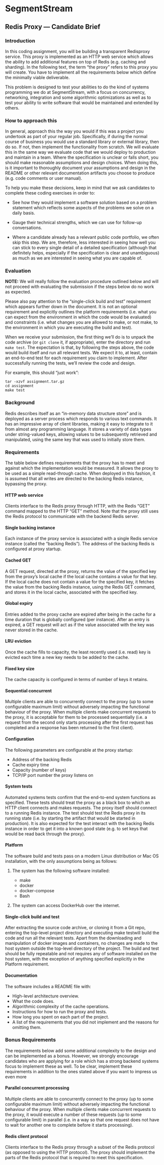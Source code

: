 # SegmentStream

## Redis Proxy — Candidate Brief

### Introduction

In this coding assignment, you will be building a transparent ​Redis​ ​proxy service. This proxy is implemented as an HTTP web service which allows the ability to add additional features on top of Redis (e.g. caching and sharding). In the following text, the term “the proxy” refers to this proxy you will create. You have to implement all the requirements below which define the minimally viable deliverable.

This problem is designed to test your abilities to do the kind of systems programming we do at SegmentStream, with a focus on concurrency, networking, integration and some algorithmic optimizations as well as to test your ability to write software that would be maintained and extended by others.

### How to approach this

In general, approach this the way you would if this was a project you undertook as part of your regular job. Specifically, if during the normal course of business you would use a standard library or external library, then do so. If not, then implement the functionality from scratch. We will evaluate this in the same way we evaluate code that we would deploy to production and maintain in a team. Where the specification is unclear or falls short, you should make reasonable assumptions and design choices. When doing this, is it important to thoroughly document your assumptions and design in the README or other relevant documentation artifacts you choose to produce (e.g. code comments or user manual).

To help you make these decisions, keep in mind that we ask candidates to complete these coding exercises in order to:

- See how they would implement a software solution based on a problem statement which reflects some aspects of the problems we solve on a daily basis.

- Gauge their technical strengths, which we can use for follow-up conversations.

- Where a candidate already has a relevant public code portfolio, we often skip this step. We are, therefore, less interested in seeing how well you can stick to every single detail of a detailed specification (although that definitely helps, especially if the specification is clear and unambiguous) as much as we are interested in seeing what you are capable of.

### Evaluation

**NOTE:**​ We will really follow the evaluation procedure outlined below and will not proceed with evaluating the submission if the steps below do no work as expected.

Please also pay attention to the “single-click build and test” requirement which appears further down in the document. It is not an optional requirement and explicitly outlines the platform requirements (i.e. what you can expect from the environment in which the code would be evaluated) and constraints (i.e. what changes you are allowed to make, or not make, to the environment in which you are executing the build and test).

When we receive your submission, the first thing we’ll do is to unpack the code archive (or `​git clone`​ it, if appropriate), enter the directory and run ​`make test`​. The expectation is that, by following the steps above, the code would build itself and run all relevant tests. We expect it to, at least, contain an end-to-end test for each requirement you claim to implement. After successfully running the tests, we’ll review the code and design.

For example, this should “just work”:

```
tar -xzvf assignment.tar.gz
cd assignment
make test
```

### Background

Redis describes itself as an “in-memory data structure store” and is deployed as a server process which responds to ​various text commands​. It has an impressive array of client libraries​, making it easy to integrate to it from almost any programming language. It stores a variety of data types under string-valued keys, allowing values to be subsequently retrieved and manipulated, using the same key that was used to initially store them.

### Requirements

The table below defines requirements that the proxy has to meet and against which the implementation would be measured. It allows the proxy to be used as a simple read-through cache. When deployed in this fashion, it is assumed that all writes are directed to the backing Redis instance, bypassing the proxy.

#### HTTP web service
Clients interface to the Redis proxy through HTTP, with the Redis “GET” command mapped to the HTTP “GET” method.
Note that the proxy still uses the Redis protocol to communicate with the backend Redis server.

#### Single backing instance
Each instance of the proxy service is associated with a single Redis service instance (called the “backing Redis”). The address of the backing Redis is configured at proxy startup.

#### Cached GET
A GET request, directed at the proxy, returns the value of the specified key from the proxy’s local cache if the local cache contains a value for that key. If the local cache does not contain a value for the specified key, it fetches the value from the backing Redis instance, using the Redis GET command, and stores it in the local cache, associated with the specified key.

#### Global expiry
Entries added to the proxy cache are expired after being in the cache for a time duration that is globally configured (per instance). After an entry is expired, a GET request will act as if the value associated with the key was never stored in the cache.

#### LRU eviction
Once the cache fills to capacity, the least recently used (i.e. read) key is evicted each time a new key needs to be added to the cache.

#### Fixed key size
The cache capacity is configured in terms of number of keys it retains.

#### Sequential concurrent

Multiple clients are able to concurrently connect to the proxy (up to some configurable maximum limit) without adversely impacting the functional behaviour of the proxy. When multiple clients make concurrent requests to the proxy, it is acceptable for them to be processed sequentially (i.e. a request from the second only starts processing after the first request has completed and a response has been returned to the first client).

#### Configuration

The following parameters are configurable at the proxy startup:

- Address of the backing Redis
- Cache expiry time
- Capacity (number of keys)
- TCP/IP port number the proxy listens on

#### System tests

Automated systems tests confirm that the end-to-end system functions as specified. These tests should treat the proxy as a black box to which an HTTP client connects and makes requests. The proxy itself should connect to a running Redis instance. The test should test the Redis proxy in its running state (i.e. by starting the artifact that would be started in production). It is also expected for the test interact with the backing Redis instance in order to get it into a known good state (e.g. to set keys that would be read back through the proxy).

#### Platform

The software build and tests pass on a modern Linux distribution or Mac OS installation, with the only assumptions being as follows:

1. The system has the following software installed:

    - make
    - docker
    - docker-compose
    - Bash

2. The system can access DockerHub over the internet.

#### Single-click build and test

After extracting the source code archive, or cloning it from a Git repo, entering the top-level project directory and executing ​make test​ will build the code and run all the relevant tests. Apart from the downloading and manipulation of docker images and containers, no changes are made to the host system outside the top-level directory of the project. The build and test should be fully repeatable and not requires any of software installed on the host system, with the exception of anything specified explicitly in the Platform requirement.

#### Documentation

The software includes a README file with:

- High-level architecture overview.
- What the code does.
- Algorithmic complexity of the cache operations.
- Instructions for how to run the proxy and tests.
- How long you spent on each part of the project.
- A list of the requirements that you did not implement and the reasons for omitting them.

### Bonus Requirements

The requirements below add some additional complexity to the design and can be implemented as a bonus. However, we strongly encourage candidates who are applying for a role which has a strong backend systems focus to implement these as well. To be clear, implement these requirements in addition to the ones stated above if you want to impress us even more

#### Parallel concurrent processing

Multiple clients are able to concurrently connect to the proxy (up to some configurable maximum limit) without adversely impacting the functional behaviour of the proxy. When multiple clients make concurrent requests to the proxy, it would execute a number of these requests (up to some configurable limit) in parallel (i.e. in a way so that one request does not have to wait for another one to complete before it starts processing).

#### Redis client protocol

Clients interface to the Redis proxy through a subset of the Redis protocol (as opposed to using the HTTP protocol). The proxy should implement the parts of the Redis protocol that is required to meet this specification.